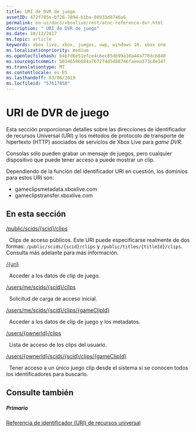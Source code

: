 ```yaml
---
title: URI de DVR de juego
assetID: 472f705e-bf28-7894-b1ba-80933d8746a6
permalink: en-us/docs/xboxlive/rest/atoc-reference-dvr.html
description: " URI de DVR de juego"
ms.date: 10/12/2017
ms.topic: article
keywords: xbox live, xbox, juegos, uwp, windows 10, xbox one
ms.localizationpriority: medium
ms.openlocfilehash: b4bfd6e51efce4c6ec85db99a10a44a776dcb840
ms.sourcegitcommit: b034650b684a767274d5d88746faeea373c8e34f
ms.translationtype: MT
ms.contentlocale: es-ES
ms.lasthandoff: 03/06/2019
ms.locfileid: "57617850"
---
```

# <a name="game-dvr-uris"></a>URI de DVR de juego
 
Esta sección proporcionan detalles sobre las direcciones de identificador de recursos Universal (URI) y los métodos de protocolo de transporte de hipertexto (HTTP) asociados de servicios de Xbox Live para *game DVR*.
 
Consolas sólo pueden grabar un mensaje de juegos, pero cualquier dispositivo que puede tener acceso a puede mostrar un clip.
 
Dependiendo de la función del identificador URI en cuestión, los dominios para estos URI son:
 
   *  gameclipsmetadata.xboxlive.com 
   *  gameclipstransfer.xboxlive.com 
  
<a id="ID4EZB"></a>

 
## <a name="in-this-section"></a>En esta sección

[/public/scids/{scid}/clips](uri-publicscidclips.md)

&nbsp;&nbsp;Clips de acceso públicos. Este URI puede especificarse realmente de dos formas: `/public/scids/{scid}/clips` y `/public/titles/{titleId}/clips`. Consulta más adelante para más información.

[/{uri}](uri-uri.md)

&nbsp;&nbsp;Acceder a los datos de clip de juego.

[/users/me/scids/{scid}/clips](uri-usersmescidclips.md)

&nbsp;&nbsp;Solicitud de carga de acceso inicial.

[/users/me/scids/{scid}/clips/{gameClipId}](uri-usersmescidclipsgameclipid.md)

&nbsp;&nbsp;Acceder a los datos de clip de juego y los metadatos.

[/users/{ownerId}/clips](uri-usersowneridclips.md)

&nbsp;&nbsp;Lista de acceso de los clips del usuario.

[/users/{ownerId}/scids/{scid}/clips/{gameClipId}](uri-usersowneridscidclipsgameclipid.md)

&nbsp;&nbsp;Tener acceso a un único juego clip desde el sistema si se conocen todos los identificadores para buscarlo.
 
<a id="ID4EOC"></a>

 
## <a name="see-also"></a>Consulte también
 
<a id="ID4EQC"></a>

 
##### <a name="parent"></a>Primario 

[Referencia de identificador (URI) de recursos universal](../atoc-xboxlivews-reference-uris.md)

   